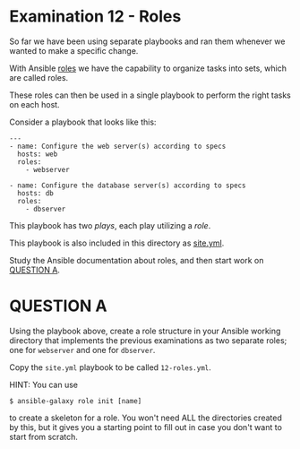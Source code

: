 # Examination 12 - Roles

So far we have been using separate playbooks and ran them whenever we wanted to make
a specific change.

With Ansible [roles](https://docs.ansible.com/ansible/latest/playbook_guide/playbooks_reuse_roles.html) we
have the capability to organize tasks into sets, which are called roles.

These roles can then be used in a single playbook to perform the right tasks on each host.

Consider a playbook that looks like this:

    ---
    - name: Configure the web server(s) according to specs
      hosts: web
      roles:
        - webserver

    - name: Configure the database server(s) according to specs
      hosts: db
      roles:
        - dbserver

This playbook has two _plays_, each play utilizing a _role_.

This playbook is also included in this directory as [site.yml](site.yml).

Study the Ansible documentation about roles, and then start work on [QUESTION A](#question-a).

# QUESTION A

Using the playbook above, create a role structure in your Ansible working directory
that implements the previous examinations as two separate roles; one for `webserver`
and one for `dbserver`.

Copy the `site.yml` playbook to be called `12-roles.yml`.

HINT: You can use

    $ ansible-galaxy role init [name]

to create a skeleton for a role. You won't need ALL the directories created by this,
but it gives you a starting point to fill out in case you don't want to start from scratch.

